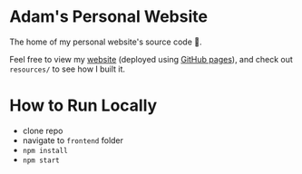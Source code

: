 # Adam's Personal Website

The home of my personal website's source code 🙂.

Feel free to view my [website](https://quikks1lver.github.io/personal-website/) (deployed using [GitHub pages](https://pages.github.com/)), and check out `resources/` to see how I built it.

# How to Run Locally

- clone repo
- navigate to `frontend` folder
- `npm install`
- `npm start`
